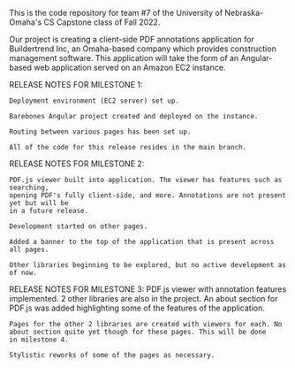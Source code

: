 This is the code repository for team #7 of the University of Nebraska-Omaha's CS Capstone class of Fall 2022. 

Our project is creating a client-side PDF annotations application for Buildertrend Inc, an Omaha-based company which
provides construction management software. This application will take the form of an Angular-based web application served on an 
Amazon EC2 instance. 

RELEASE NOTES FOR MILESTONE 1:

    Deployment environment (EC2 server) set up. 

    Barebones Angular project created and deployed on the instance. 

    Routing between various pages has been set up. 

    All of the code for this release resides in the main branch. 

RELEASE NOTES FOR MILESTONE 2:

    PDF.js viewer built into application. The viewer has features such as searching, 
    opening PDF's fully client-side, and more. Annotations are not present yet but will be
    in a future release. 

    Development started on other pages. 

    Added a banner to the top of the application that is present across all pages. 

    Other libraries beginning to be explored, but no active development as of now. 
    
RELEASE NOTES FOR MILESTONE 3:
    PDF.js viewer with annotation features implemented. 2 other libraries are also in the project. An about section for PDF.js was added
    highlighting some of the features of the application. 

    Pages for the other 2 libraries are created with viewers for each. No about section quite yet though for these pages. This will be done
    in milestone 4. 

    Stylistic reworks of some of the pages as necessary. 